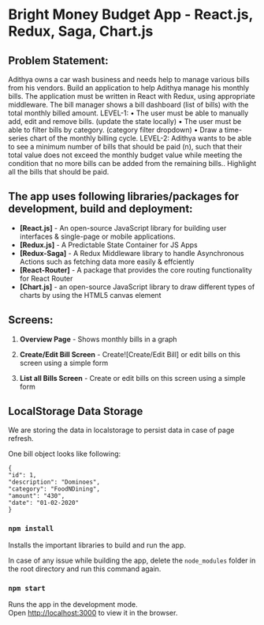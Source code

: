 # Bright Money Budget App - React.js, Redux, Saga, Chart.js

## Problem Statement:

Adithya owns a car wash business and needs help to manage various bills from his vendors.
Build an application to help Adithya manage his monthly bills.
The application must be written in React with Redux, using appropriate middleware.
The bill manager shows a bill dashboard (list of bills) with the total monthly billed amount.
LEVEL-1:
• The user must be able to manually add, edit and remove bills. (update the state locally)
• The user must be able to filter bills by category. (category filter dropdown)
• Draw a time-series chart of the monthly billing cycle.
LEVEL-2:
Adithya wants to be able to see a minimum number of bills that should be paid (n), such that their
total value does not exceed the monthly budget value while meeting the condition that no more bills
can be added from the remaining bills.. Highlight all the bills that should be paid.

## The app uses following libraries/packages for development, build and deployment:

- **[React.js]** - An open-source JavaScript library for building user interfaces & single-page or mobile applications.
- **[Redux.js]** - A Predictable State Container for JS Apps
- **[Redux-Saga]** - A Redux Middleware library to handle Asynchronous Actions such as fetching data more easily & effciently
- **[React-Router]** - A package that provides the core routing functionality for React Router
- **[Chart.js]** - an open-source JavaScript library to draw different types of charts by using the HTML5 canvas element

## Screens:

1. **Overview Page** - Shows monthly bills in a graph

2. **Create/Edit Bill Screen** - Create![Create/Edit Bill] or edit bills on this screen using a simple form

3. **List all Bills Screen** - Create or edit bills on this screen using a simple form

## LocalStorage Data Storage

We are storing the data in localstorage to persist data in case of page refresh.

One bill object looks like following:

```
{
"id": 1,
"description": "Dominoes",
"category": "FoodNDining",
"amount": "430",
"date": "01-02-2020"
}
```

### `npm install`

Installs the important libraries to build and run the app.<br />

In case of any issue while building the app, delete the `node_modules` folder in the root directory and run this command again.

### `npm start`

Runs the app in the development mode.<br />
Open [http://localhost:3000](http://localhost:3000) to view it in the browser.
